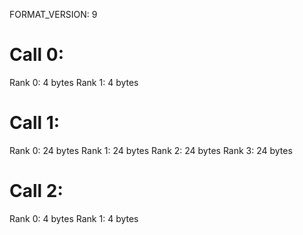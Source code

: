 FORMAT_VERSION: 9

# Call 0:
Rank 0: 4 bytes
Rank 1: 4 bytes
# Call 1:
Rank 0: 24 bytes
Rank 1: 24 bytes
Rank 2: 24 bytes
Rank 3: 24 bytes
# Call 2:
Rank 0: 4 bytes
Rank 1: 4 bytes

